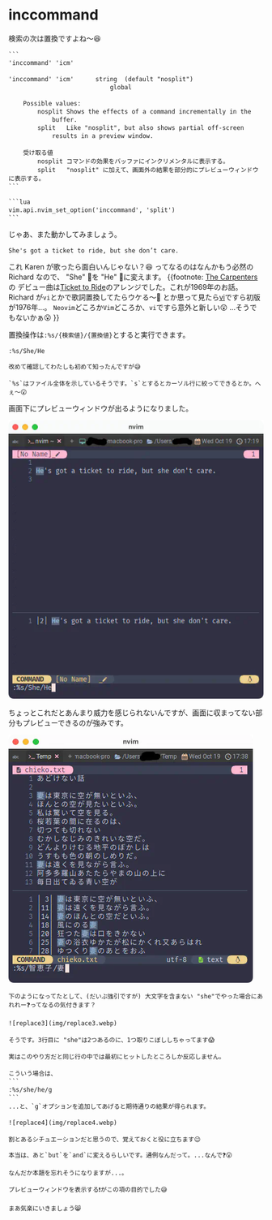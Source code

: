 # inccommand

検索の次は置換ですよね〜😆

~~~admonish info title=":h inccommand"
```
'inccommand' 'icm'

'inccommand' 'icm'	    string	(default "nosplit")
			                global

	Possible values:
		nosplit	Shows the effects of a command incrementally in the
			buffer.
		split	Like "nosplit", but also shows partial off-screen
			results in a preview window.

    受け取る値
        nosplit コマンドの効果をバッファにインクリメンタルに表示する。
        split   "nosplit" に加えて、画面外の結果を部分的にプレビューウィンドウに表示する。
```
~~~

~~~admonish example title="options.lua"
```lua
vim.api.nvim_set_option('inccommand', 'split')
```
~~~

じゃあ、また動かしてみましょう。

```admonish abstract title="文章例"
She's got a ticket to ride, but she don’t care.
```

これ Karen が歌ったら面白いんじゃない？😆 ってなるのはなんかもう必然の Richard なので、
 "She" 👩を "He" 👨に変えます。
{{footnote:
[The Carpenters](http://www.richardandkarencarpenter.com/SN_TicketToRide.htm) の
デビュー曲は[Ticket to Ride](https://en.wikipedia.org/wiki/Ticket_to_Ride_(song))のアレンジでした。これが1969年のお話。
Richard が`vi`とかで歌詞置換してたらウケる〜🤣 とか思って見たら[vi](https://ja.wikipedia.org/wiki/Vi)ですら初版が1976年...。
`Neovim`どころか`Vim`どころか、`vi`ですら意外と新しい😲 ...そうでもないかぁ😮
}}

置換操作は`:%s/{検索値}/{置換値}`とすると実行できます。

```
:%s/She/He
```

```admonish note
改めて確認してわたしも初めて知ったんですが😅

`%s`はファイル全体を示しているそうです。`s`とするとカーソル行に絞ってできるとか。へぇ〜😮
```

画面下にプレビューウィンドウが出るようになりました。

![replace1](img/replace1.webp)

ちょっとこれだとあんまり威力を感じられないんですが、画面に収まってない部分もプレビューできるのが強みです。

![replace2](img/replace2.webp)

~~~admonish tip
下のようになってたとして、(だいぶ強引ですが) 大文字を含まない "she"でやった場合にあれれー❓ってなるの気付きます？

![replace3](img/replace3.webp)

そうです。3行目に "she"は2つあるのに、1つ取りこぼししちゃってます😱

実はこのやり方だと同じ行の中では最初にヒットしたところしか反応しません。

こういう場合は、
```
:%s/she/he/g
```
...と、`g`オプションを追加してあげると期待通りの結果が得られます。

![replace4](img/replace4.webp)

割とあるシチュエーションだと思うので、覚えておくと役に立ちます😉
~~~

```admonish question
本当は、あと`but`を`and`に変えるらしいです。通例なんだって。...なんで❓😮
```

```admonish success
なんだか本題を忘れそうになりますが...。

プレビューウィンドウを表示する❗がこの項の目的でした😅

まあ気楽にいきましょう😸
```
